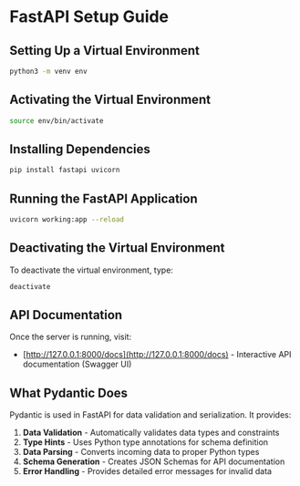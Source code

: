 # FastAPI Setup Guide

## Setting Up a Virtual Environment

```bash
python3 -m venv env
```

## Activating the Virtual Environment

```bash
source env/bin/activate
```

## Installing Dependencies

```bash
pip install fastapi uvicorn
```

## Running the FastAPI Application

```bash
uvicorn working:app --reload
```

## Deactivating the Virtual Environment

To deactivate the virtual environment, type:

```bash
deactivate
```

## API Documentation

Once the server is running, visit:

- [http://127.0.0.1:8000/docs](http://127.0.0.1:8000/docs) - Interactive API documentation (Swagger UI)

## What Pydantic Does

Pydantic is used in FastAPI for data validation and serialization. It provides:

1. **Data Validation** - Automatically validates data types and constraints
2. **Type Hints** - Uses Python type annotations for schema definition
3. **Data Parsing** - Converts incoming data to proper Python types
4. **Schema Generation** - Creates JSON Schemas for API documentation
5. **Error Handling** - Provides detailed error messages for invalid data